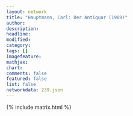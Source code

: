 ```yaml
---
layout: network
title: "Hauptmann, Carl: Der Antiquar (1909)"
author:
description:
headline:
modified:
category:
tags: []
imagefeature: 
mathjax: 
chart: 
comments: false
featured: false
list: false
networkdata: 239.json
---
```

{% include matrix.html %}
